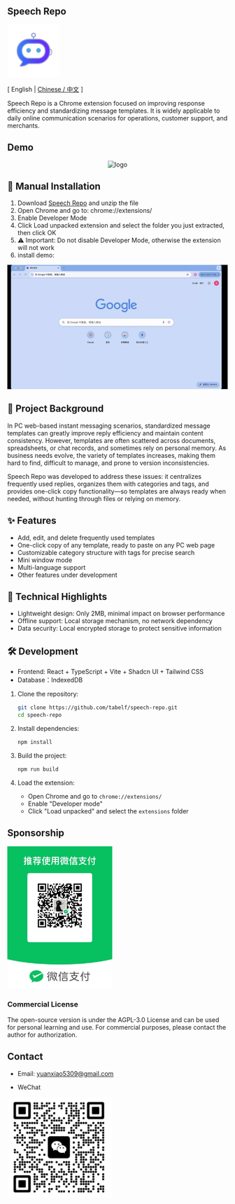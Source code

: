 ## Speech Repo
<img src="public/speech.png" width="120px">
<br/>

[ English | [Chinese / 中文](README_zh.md) ]

Speech Repo is a Chrome extension focused on improving response efficiency and standardizing message templates. It is widely applicable to daily online communication scenarios for operations, customer support, and merchants.

## Demo
<p align="center">
  <img
    alt="logo"
    src="./docs/video_demo.gif"
    width="600"
  />
</p>

## 🔧 Manual Installation
1. Download [Speech Repo](https://github.com/tabelf/speech-repo/releases/download/v0.1.0/extension.zip) and unzip the file
2. Open Chrome and go to: chrome://extensions/
3. Enable Developer Mode
4. Click Load unpacked extension and select the folder you just extracted, then click OK
5. ⚠️ Important: Do not disable Developer Mode, otherwise the extension will not work
6. install demo:
<p align="center">
  <img
    alt="logo"
    src="./docs/demo2.gif"
    width="600"
  />
</p>


## 🎯 Project Background
In PC web-based instant messaging scenarios, standardized message templates can greatly improve reply efficiency and maintain content consistency. However, templates are often scattered across documents, spreadsheets, or chat records, and sometimes rely on personal memory. As business needs evolve, the variety of templates increases, making them hard to find, difficult to manage, and prone to version inconsistencies.

Speech Repo was developed to address these issues: it centralizes frequently used replies, organizes them with categories and tags, and provides one-click copy functionality—so templates are always ready when needed, without hunting through files or relying on memory.

## ✨ Features
  - Add, edit, and delete frequently used templates
  - One-click copy of any template, ready to paste on any PC web page
  - Customizable category structure with tags for precise search
  - Mini window mode
  - Multi-language support
  - Other features under development

## 🚀 Technical Highlights
 - Lightweight design: Only 2MB, minimal impact on browser performance
 - Offline support: Local storage mechanism, no network dependency
 - Data security: Local encrypted storage to protect sensitive information

## 🛠️ Development
- Frontend: React + TypeScript + Vite + Shadcn UI + Tailwind CSS
- Database：IndexedDB

1. Clone the repository:
   ```bash
   git clone https://github.com/tabelf/speech-repo.git
   cd speech-repo
   ```

2. Install dependencies:
   ```bash
   npm install
   ```

3. Build the project:
   ```bash
   npm run build
   ```

4. Load the extension:
   - Open Chrome and go to `chrome://extensions/`
   - Enable "Developer mode"
   - Click "Load unpacked" and select the `extensions` folder

## Sponsorship
<img src="docs/wx_pay.png" width="240px">

### Commercial License
The open-source version is under the AGPL-3.0 License and can be used for personal learning and use. For commercial purposes, please contact the author for authorization.

## Contact
- Email:
yuanxiao5309@gmail.com

- WeChat
<img src="docs/wechat.png" width="240px">
<br/>

